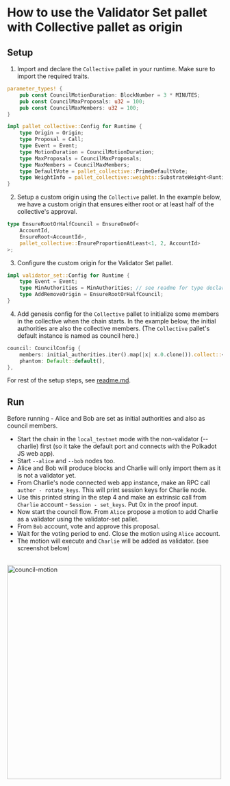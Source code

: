 # How to use the Validator Set pallet with Collective pallet as origin

## Setup

1. Import and declare the `Collective` pallet in your runtime. Make sure to import the required traits.

```rust
parameter_types! {
	pub const CouncilMotionDuration: BlockNumber = 3 * MINUTES;
	pub const CouncilMaxProposals: u32 = 100;
	pub const CouncilMaxMembers: u32 = 100;
}

impl pallet_collective::Config for Runtime {
	type Origin = Origin;
	type Proposal = Call;
	type Event = Event;
	type MotionDuration = CouncilMotionDuration;
	type MaxProposals = CouncilMaxProposals;
	type MaxMembers = CouncilMaxMembers;
	type DefaultVote = pallet_collective::PrimeDefaultVote;
	type WeightInfo = pallet_collective::weights::SubstrateWeight<Runtime>;
}
```

2. Setup a custom origin using the `Collective` pallet. In the example below, we have a custom origin that ensures either root or at least half of the collective's approval. 

```rust
type EnsureRootOrHalfCouncil = EnsureOneOf<
	AccountId,
	EnsureRoot<AccountId>,
	pallet_collective::EnsureProportionAtLeast<1, 2, AccountId>
>;
```

3. Configure the custom origin for the Validator Set pallet.

```rust
impl validator_set::Config for Runtime {
	type Event = Event;
	type MinAuthorities = MinAuthorities; // see readme for type declaration
	type AddRemoveOrigin = EnsureRootOrHalfCouncil;
}
```

4. Add genesis config for the `Collective` pallet to initialize some members in the collective when the chain starts. In the example below, the initial authorities are also the collective members. (The `Collective` pallet's default instance is named as council here.)

```rust
council: CouncilConfig {
    members: initial_authorities.iter().map(|x| x.0.clone()).collect::<Vec<_>>(),
    phantom: Default::default(),
},
```

For rest of the setup steps, see [readme.md](../readme.md).

## Run

Before running - Alice and Bob are set as initial authorities and also as council members.

- Start the chain in the `local_testnet` mode with the non-validator (--charlie) first (so it take the default port and connects with the Polkadot JS web app).
- Start `--alice` and `--bob` nodes too.
- Alice and Bob will produce blocks and Charlie will only import them as it is not a validator yet.
- From Charlie's node connected web app instance, make an RPC call `author - rotate_keys`. This will print session keys for Charlie node.
- Use this printed string in the step 4 and make an extrinsic call from `Charlie` account - `Session - set_keys`. Put 0x in the proof input.
- Now start the council flow. From `Alice` propose a motion to add Charlie as a validator using the validator-set pallet.
- From `Bob` account, vote and approve this proposal.
- Wait for the voting period to end. Close the motion using `Alice` account.
- The motion will execute and `Charlie` will be added as validator. (see screenshot below)

<br />
<img src="./img/council-motion.png" alt="council-motion" width="500"/>